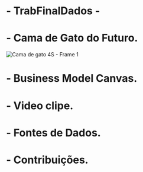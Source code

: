 # - TrabFinalDados -

# - Cama de Gato do Futuro.

![Cama de gato 4S - Frame 1](https://user-images.githubusercontent.com/115800499/196938287-2d52337b-c268-4897-9d3e-cd0421502f02.jpg)


# - Business Model Canvas.

# - Video clipe.

# - Fontes de Dados.

# - Contribuições.
